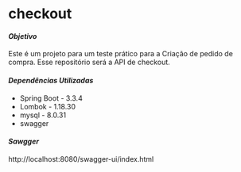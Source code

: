 ﻿# checkout

#### _Objetivo_

Este é um projeto para um teste prático para a Criação de pedido de compra.
Esse repositório será a API de checkout.

#### _Dependências Utilizadas_

- Spring Boot - 3.3.4
- Lombok - 1.18.30
- mysql - 8.0.31
- swagger

#### _Sawgger_
http://localhost:8080/swagger-ui/index.html
